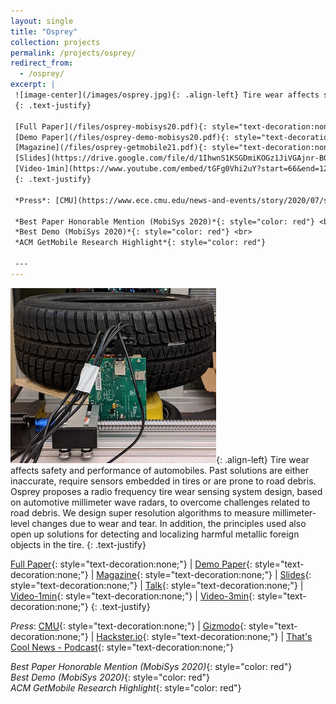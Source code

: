```yaml
---
layout: single
title: "Osprey"
collection: projects
permalink: /projects/osprey/
redirect_from: 
  - /osprey/
excerpt: |
 ![image-center](/images/osprey.jpg){: .align-left} Tire wear affects safety and performance of automobiles. Past solutions are either inaccurate, require sensors embedded in tires or are prone to road debris. Osprey proposes a radio frequency tire wear sensing system design, based on automotive millimeter wave radars, to overcome challenges related to road debris. We design super resolution algorithms to measure millimeter-level changes due to wear and tear. In addition, the principles used also open up solutions for detecting and localizing harmful metallic foreign objects in the tire.  
 {: .text-justify}

 [Full Paper](/files/osprey-mobisys20.pdf){: style="text-decoration:none;"} &#124;
 [Demo Paper](/files/osprey-demo-mobisys20.pdf){: style="text-decoration:none;"} &#124;
 [Magazine](/files/osprey-getmobile21.pdf){: style="text-decoration:none;"} &#124;
 [Slides](https://drive.google.com/file/d/1IhwnS1KSGDmiKOGz1JiVGAjnr-BQlAB6/view?usp=sharing){: style="text-decoration:none;"} &#124; [Talk](https://www.youtube.com/watch?v=y-haR7Vc01o){: style="text-decoration:none;"} &#124;
 [Video-1min](https://www.youtube.com/embed/tGFg0Vhi2uY?start=66&end=127){: style="text-decoration:none;"} &#124; [Video-3min](https://www.youtube.com/watch?v=jhasOfGaS5w){: style="text-decoration:none;"}
 {: .text-justify}

 *Press*: [CMU](https://www.ece.cmu.edu/news-and-events/story/2020/07/sensing-tire-wear.html){: style="text-decoration:none;"} &#124; [Gizmodo](https://gizmodo.com/researchers-find-that-radar-can-be-used-to-detect-a-nai-1844635816){: style="text-decoration:none;"} &#124; [Hackster.io](https://www.hackster.io/news/researchers-develop-system-that-monitors-tire-wear-in-real-time-4ff4d9c738f3){: style="text-decoration:none;"} &#124; [That's Cool News - Podcast](https://thatscoolnews.com/episode/21-osprey-mmwaves-sense-tire-wear-akarsh/){: style="text-decoration:none;"}

 *Best Paper Honorable Mention (MobiSys 2020)*{: style="color: red"} <br>
 *Best Demo (MobiSys 2020)*{: style="color: red"} <br>
 *ACM GetMobile Research Highlight*{: style="color: red"}
 
 ---
---
```

 ![image-center](/images/osprey.jpg){: .align-left} Tire wear affects safety and performance of automobiles. Past solutions are either inaccurate, require sensors embedded in tires or are prone to road debris. Osprey proposes a radio frequency tire wear sensing system design, based on automotive millimeter wave radars, to overcome challenges related to road debris. We design super resolution algorithms to measure millimeter-level changes due to wear and tear. In addition, the principles used also open up solutions for detecting and localizing harmful metallic foreign objects in the tire. 
 {: .text-justify}

 [Full Paper](/files/osprey-mobisys20.pdf){: style="text-decoration:none;"} &#124;
 [Demo Paper](/files/osprey-demo-mobisys20.pdf){: style="text-decoration:none;"} &#124;
 [Magazine](/files/osprey-getmobile21.pdf){: style="text-decoration:none;"} &#124;
 [Slides](https://drive.google.com/file/d/1IhwnS1KSGDmiKOGz1JiVGAjnr-BQlAB6/view?usp=sharing){: style="text-decoration:none;"} &#124; [Talk](https://www.youtube.com/watch?v=y-haR7Vc01o){: style="text-decoration:none;"} &#124;
 [Video-1min](https://www.youtube.com/embed/tGFg0Vhi2uY?start=66&end=127){: style="text-decoration:none;"} &#124; [Video-3min](https://www.youtube.com/watch?v=jhasOfGaS5w){: style="text-decoration:none;"}
 {: .text-justify}

 *Press*: [CMU](https://www.ece.cmu.edu/news-and-events/story/2020/07/sensing-tire-wear.html){: style="text-decoration:none;"} &#124; [Gizmodo](https://gizmodo.com/researchers-find-that-radar-can-be-used-to-detect-a-nai-1844635816){: style="text-decoration:none;"} &#124; [Hackster.io](https://www.hackster.io/news/researchers-develop-system-that-monitors-tire-wear-in-real-time-4ff4d9c738f3){: style="text-decoration:none;"} &#124; [That's Cool News - Podcast](https://thatscoolnews.com/episode/21-osprey-mmwaves-sense-tire-wear-akarsh/){: style="text-decoration:none;"}

 *Best Paper Honorable Mention (MobiSys 2020)*{: style="color: red"} <br>
 *Best Demo (MobiSys 2020)*{: style="color: red"} <br>
 *ACM GetMobile Research Highlight*{: style="color: red"}